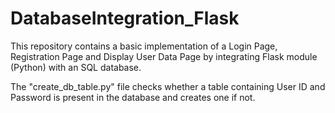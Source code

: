 # DatabaseIntegration_Flask

This repository contains a basic implementation of a Login Page, Registration Page and Display User Data Page by integrating Flask module (Python) with an SQL database. 


The "create_db_table.py" file checks whether a table containing User ID and Password is present in the database and creates one if not.
